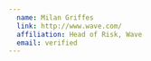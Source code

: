```yaml
---
  name: Milan Griffes
  link: http://www.wave.com/
  affiliation: Head of Risk, Wave
  email: verified
---
```

